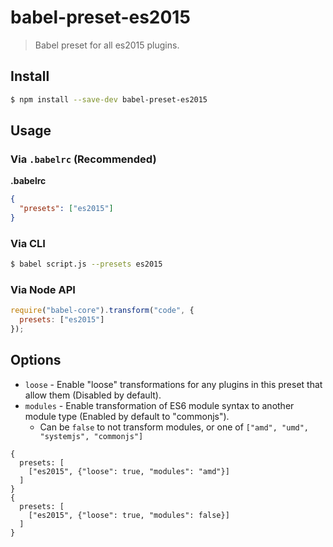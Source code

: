 # babel-preset-es2015

> Babel preset for all es2015 plugins.

## Install

```sh
$ npm install --save-dev babel-preset-es2015
```

## Usage

### Via `.babelrc` (Recommended)

**.babelrc**

```json
{
  "presets": ["es2015"]
}
```

### Via CLI

```sh
$ babel script.js --presets es2015
```

### Via Node API

```javascript
require("babel-core").transform("code", {
  presets: ["es2015"]
});
```

## Options

* `loose` - Enable "loose" transformations for any plugins in this preset that allow them (Disabled by default).
* `modules` - Enable transformation of ES6 module syntax to another module type (Enabled by default to "commonjs").
  * Can be `false` to not transform modules, or one of `["amd", "umd", "systemjs", "commonjs"]`

```
{
  presets: [
    ["es2015", {"loose": true, "modules": "amd"}]
  ]
}
{
  presets: [
    ["es2015", {"loose": true, "modules": false}]
  ]
}
```
